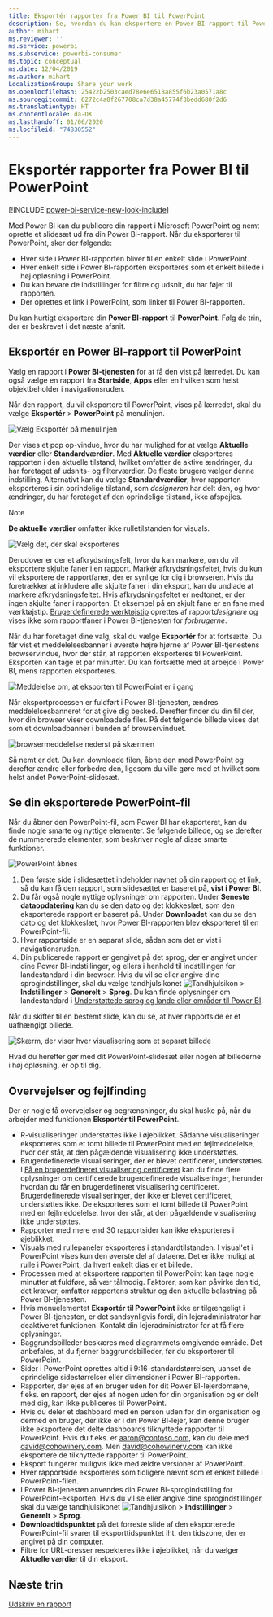 ```yaml
---
title: Eksportér rapporter fra Power BI til PowerPoint
description: Se, hvordan du kan eksportere en Power BI-rapport til PowerPoint.
author: mihart
ms.reviewer: ''
ms.service: powerbi
ms.subservice: powerbi-consumer
ms.topic: conceptual
ms.date: 12/04/2019
ms.author: mihart
LocalizationGroup: Share your work
ms.openlocfilehash: 25422b2503caed78e6e6518a855f6b23a0571a8c
ms.sourcegitcommit: 6272c4a0f267708ca7d38a45774f3bedd680f2d6
ms.translationtype: HT
ms.contentlocale: da-DK
ms.lasthandoff: 01/06/2020
ms.locfileid: "74830552"
---
```

# <a name="export-reports-from-power-bi-to-powerpoint"></a>Eksportér rapporter fra Power BI til PowerPoint

[!INCLUDE [power-bi-service-new-look-include](../includes/power-bi-service-new-look-include.md)]

Med Power BI kan du publicere din rapport i Microsoft PowerPoint og nemt oprette et slidesæt ud fra din Power BI-rapport. Når du eksporterer til PowerPoint, sker der følgende:

* Hver side i Power BI-rapporten bliver til en enkelt slide i PowerPoint.
* Hver enkelt side i Power BI-rapporten eksporteres som et enkelt billede i høj opløsning i PowerPoint.
* Du kan bevare de indstillinger for filtre og udsnit, du har føjet til rapporten.
* Der oprettes et link i PowerPoint, som linker til Power BI-rapporten.

Du kan hurtigt eksportere din **Power BI-rapport** til **PowerPoint**. Følg de trin, der er beskrevet i det næste afsnit.

## <a name="export-your-power-bi-report-to-powerpoint"></a>Eksportér en Power BI-rapport til PowerPoint
Vælg en rapport i **Power BI-tjenesten** for at få den vist på lærredet. Du kan også vælge en rapport fra **Startside**, **Apps** eller en hvilken som helst objektbeholder i navigationsruden.

Når den rapport, du vil eksportere til PowerPoint, vises på lærredet, skal du vælge **Eksportér** > **PowerPoint** på menulinjen.

![Vælg Eksportér på menulinjen](media/end-user-powerpoint/power-bi-export.png)

Der vises et pop op-vindue, hvor du har mulighed for at vælge **Aktuelle værdier** eller **Standardværdier**. Med **Aktuelle værdier** eksporteres rapporten i den aktuelle tilstand, hvilket omfatter de aktive ændringer, du har foretaget af udsnits- og filterværdier. De fleste brugere vælger denne indstilling. Alternativt kan du vælge **Standardværdier**, hvor rapporten eksporteres i sin oprindelige tilstand, som *designeren* har delt den, og hvor ændringer, du har foretaget af den oprindelige tilstand, ikke afspejles.

> [!NOTE]
> **De aktuelle værdier** omfatter ikke rulletilstanden for visuals.

![Vælg det, der skal eksporteres](media/end-user-powerpoint/power-bi-current-values.png)
 
Derudover er der et afkrydsningsfelt, hvor du kan markere, om du vil eksportere skjulte faner i en rapport. Markér afkrydsningsfeltet, hvis du kun vil eksportere de rapportfaner, der er synlige for dig i browseren. Hvis du foretrækker at inkludere alle skjulte faner i din eksport, kan du undlade at markere afkrydsningsfeltet. Hvis afkrydsningsfeltet er nedtonet, er der ingen skjulte faner i rapporten. Et eksempel på en skjult fane er en fane med værktøjstip. [Brugerdefinerede værktøjstip](../desktop-tooltips.md) oprettes af rapport*designere* og vises ikke som rapportfaner i Power BI-tjenesten for *forbrugerne*. 

Når du har foretaget dine valg, skal du vælge **Eksportér** for at fortsætte. Du får vist et meddelelsesbanner i øverste højre hjørne af Power BI-tjenestens browservindue, hvor der står, at rapporten eksporteres til PowerPoint. Eksporten kan tage et par minutter. Du kan fortsætte med at arbejde i Power BI, mens rapporten eksporteres.

![Meddelelse om, at eksporten til PowerPoint er i gang](media/end-user-powerpoint/power-bi-export-progress.png)

Når eksportprocessen er fuldført i Power BI-tjenesten, ændres meddelelsesbanneret for at give dig besked. Derefter finder du din fil der, hvor din browser viser downloadede filer. På det følgende billede vises det som et downloadbanner i bunden af browservinduet.

![browsermeddelelse nederst på skærmen](media/end-user-powerpoint/power-bi-browsers.png)

Så nemt er det. Du kan downloade filen, åbne den med PowerPoint og derefter ændre eller forbedre den, ligesom du ville gøre med et hvilket som helst andet PowerPoint-slidesæt.

## <a name="check-out-your-exported-powerpoint-file"></a>Se din eksporterede PowerPoint-fil
Når du åbner den PowerPoint-fil, som Power BI har eksporteret, kan du finde nogle smarte og nyttige elementer. Se følgende billede, og se derefter de nummererede elementer, som beskriver nogle af disse smarte funktioner.

![PowerPoint åbnes](media/end-user-powerpoint/power-bi-powerpoint.png)

1. Den første side i slidesættet indeholder navnet på din rapport og et link, så du kan få den rapport, som slidesættet er baseret på, **vist i Power BI**.
2. Du får også nogle nyttige oplysninger om rapporten. Under **Seneste dataopdatering** kan du se den dato og det klokkeslæt, som den eksporterede rapport er baseret på. Under **Downloadet** kan du se den dato og det klokkeslæt, hvor Power BI-rapporten blev eksporteret til en PowerPoint-fil.
3. Hver rapportside er en separat slide, sådan som det er vist i navigationsruden. 
4. Din publicerede rapport er gengivet på det sprog, der er angivet under dine Power BI-indstillinger, og ellers i henhold til indstillingen for landestandard i din browser. Hvis du vil se eller angive dine sprogindstillinger, skal du vælge tandhjulsikonet ![Tandhjulsikon](media/end-user-powerpoint/power-bi-settings-icon.png) > **Indstillinger** > **Generelt** > **Sprog**. Du kan finde oplysninger om landestandard i [Understøttede sprog og lande eller områder til Power BI](../supported-languages-countries-regions.md).


Når du skifter til en bestemt slide, kan du se, at hver rapportside er et uafhængigt billede.

![Skærm, der viser hver visualisering som et separat billede](media/end-user-powerpoint/power-bi-images.png)

Hvad du herefter gør med dit PowerPoint-slidesæt eller nogen af billederne i høj opløsning, er op til dig.

## <a name="considerations-and-troubleshooting"></a>Overvejelser og fejlfinding
Der er nogle få overvejelser og begrænsninger, du skal huske på, når du arbejder med funktionen **Eksportér til PowerPoint**.

* R-visualiseringer understøttes ikke i øjeblikket. Sådanne visualiseringer eksporteres som et tomt billede til PowerPoint med en fejlmeddelelse, hvor der står, at den pågældende visualisering ikke understøttes.
* Brugerdefinerede visualiseringer, der er blevet certificeret, understøttes. I [Få en brugerdefineret visualisering certificeret](../developer/power-bi-custom-visuals-certified.md) kan du finde flere oplysninger om certificerede brugerdefinerede visualiseringer, herunder hvordan du får en brugerdefineret visualisering certificeret. Brugerdefinerede visualiseringer, der ikke er blevet certificeret, understøttes ikke. De eksporteres som et tomt billede til PowerPoint med en fejlmeddelelse, hvor der står, at den pågældende visualisering ikke understøttes.
* Rapporter med mere end 30 rapportsider kan ikke eksporteres i øjeblikket.
* Visuals med rullepaneler eksporteres i standardtilstanden. I visual'et i PowerPoint vises kun den øverste del af dataene. Det er ikke muligt at rulle i PowerPoint, da hvert enkelt dias er et billede. 
* Processen med at eksportere rapporten til PowerPoint kan tage nogle minutter at fuldføre, så vær tålmodig. Faktorer, som kan påvirke den tid, det kræver, omfatter rapportens struktur og den aktuelle belastning på Power BI-tjenesten.
* Hvis menuelementet **Eksportér til PowerPoint** ikke er tilgængeligt i Power BI-tjenesten, er det sandsynligvis fordi, din lejeradministrator har deaktiveret funktionen. Kontakt din lejeradministrator for at få flere oplysninger.
* Baggrundsbilleder beskæres med diagrammets omgivende område. Det anbefales, at du fjerner baggrundsbilleder, før du eksporterer til PowerPoint.
* Sider i PowerPoint oprettes altid i 9:16-standardstørrelsen, uanset de oprindelige sidestørrelser eller dimensioner i Power BI-rapporten.
* Rapporter, der ejes af en bruger uden for dit Power BI-lejerdomæne, f.eks. en rapport, der ejes af nogen uden for din organisation og er delt med dig, kan ikke publiceres til PowerPoint.
* Hvis du deler et dashboard med en person uden for din organisation og dermed en bruger, der ikke er i din Power BI-lejer, kan denne bruger ikke eksportere det delte dashboards tilknyttede rapporter til PowerPoint. Hvis du f.eks. er aaron@contoso.com, kan du dele med david@cohowinery.com. Men david@cohowinery.com kan ikke eksportere de tilknyttede rapporter til PowerPoint.
* Eksport fungerer muligvis ikke med ældre versioner af PowerPoint.
* Hver rapportside eksporteres som tidligere nævnt som et enkelt billede i PowerPoint-filen.
* I Power BI-tjenesten anvendes din Power BI-sprogindstilling for PowerPoint-eksporten. Hvis du vil se eller angive dine sprogindstillinger, skal du vælge tandhjulsikonet ![Tandhjulsikon](media/end-user-powerpoint/power-bi-settings-icon.png) > **Indstillinger** > **Generelt** > **Sprog**.
* **Downloadtidspunktet** på det forreste slide af den eksporterede PowerPoint-fil svarer til eksporttidspunktet iht. den tidszone, der er angivet på din computer.
* Filtre for URL-dresser respekteres ikke i øjeblikket, når du vælger **Aktuelle værdier** til din eksport.

## <a name="next-steps"></a>Næste trin
[Udskriv en rapport](end-user-print.md)
